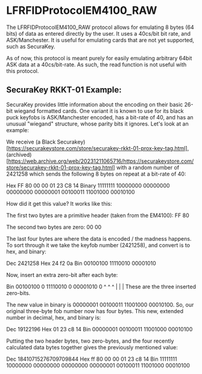# LFRFIDProtocolEM4100_RAW

The LFRFIDProtocolEM4100_RAW protocol allows for emulating 8 bytes (64 bits) of data as entered directly by the user.
It uses a 40cs/bit bit rate, and ASK/Manchester. It is useful for emulating cards that are not yet supported, such as SecuraKey.

As of now, this protocol is meant purely for easily emulating arbitrary 64bit ASK data at a 40cs/bit-rate. As such, the read function is not useful with this protocol.

## SecuraKey RKKT-01 Example:
SecuraKey provides little information about the encoding on their basic 26-bit wiegand formatted cards.
One variant it is known to use for its black puck keyfobs is ASK/Manchester encoded, has a bit-rate of 40, and has an unusual "wiegand" structure, whose parity bits it ignores. Let's look at an example:

We receive (a Black Securakey)[https://securakeystore.com/store/securakey-rkkt-01-prox-key-tag.html], (archived)[https://web.archive.org/web/20231211065716/https://securakeystore.com/store/securakey-rkkt-01-prox-key-tag.html] with a random number of 2421258 which sends the following 8 bytes on repeat at a bit-rate of 40:

Hex     FF 80 00 00 01 23 C8 14
Binary  11111111 10000000 00000000 00000000 00000001 00100011 11001000 00010100

How did it get this value? It works like this:

The first two bytes are a primitive header (taken from the EM4100): FF 80

The second two bytes are zero: 00 00

The last four bytes are where the data is encoded / the madness happens.
To sort through it we take the keyfob number (2421258), and convert is to hex, and binary:

Dec     2421258
Hex     24 f2 0a
Bin     00100100 11110010 00001010

Now, insert an extra zero-bit after each byte:

Bin     00100100 0 11110010 0 00001010 0
                 ^          ^          ^
                 |          |          |
                These are the three inserted zero-bits.

The new value in binary is 00000001 00100011 11001000 00010100.
So, our original three-byte fob number now has four bytes. This new, extended number in decimal, hex, and binary is:

Dec     19122196
Hex     01 23 c8 14
Bin     00000001 00100011 11001000 00010100

Putting the two header bytes, two zero-bytes, and the four recently calculated data bytes together gives the previously mentioned value:

Dec     18410715276709709844
Hex     ff 80 00 00 01 23 c8 14
Bin     11111111 10000000 00000000 00000000 00000001 00100011 11001000 00010100
